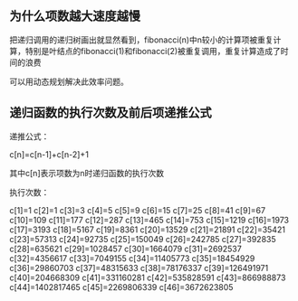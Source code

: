 ## 为什么项数越大速度越慢

把递归调用的递归树画出就显然看到，fibonacci(n)中n较小的计算项被重复计算，特别是叶结点的fibonacci(1)和fibonacci(2)被重复调用，重复计算造成了时间的浪费

可以用动态规划解决此效率问题。

## 递归函数的执行次数及前后项递推公式

递推公式：

c[n]=c[n-1]+c[n-2]+1

其中c[n]表示项数为n时递归函数的执行次数

执行次数：

c[1]=1
c[2]=1
c[3]=3
c[4]=5
c[5]=9
c[6]=15
c[7]=25
c[8]=41
c[9]=67
c[10]=109
c[11]=177
c[12]=287
c[13]=465
c[14]=753
c[15]=1219
c[16]=1973
c[17]=3193
c[18]=5167
c[19]=8361
c[20]=13529
c[21]=21891
c[22]=35421
c[23]=57313
c[24]=92735
c[25]=150049
c[26]=242785
c[27]=392835
c[28]=635621
c[29]=1028457
c[30]=1664079
c[31]=2692537
c[32]=4356617
c[33]=7049155
c[34]=11405773
c[35]=18454929
c[36]=29860703
c[37]=48315633
c[38]=78176337
c[39]=126491971
c[40]=204668309
c[41]=331160281
c[42]=535828591
c[43]=866988873
c[44]=1402817465
c[45]=2269806339
c[46]=3672623805